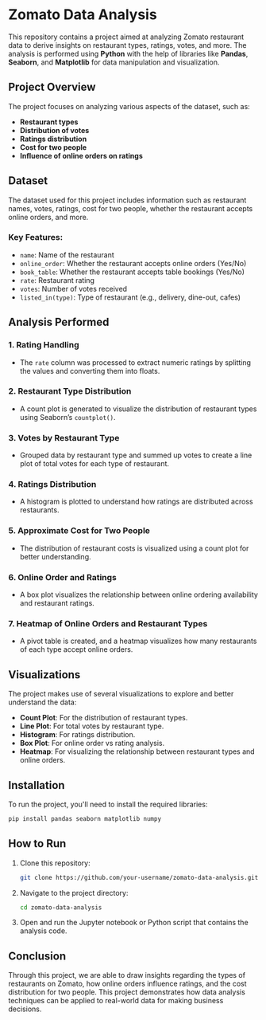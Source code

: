 # Zomato Data Analysis

This repository contains a project aimed at analyzing Zomato restaurant data to derive insights on restaurant types, ratings, votes, and more. The analysis is performed using **Python** with the help of libraries like **Pandas**, **Seaborn**, and **Matplotlib** for data manipulation and visualization.

## Project Overview

The project focuses on analyzing various aspects of the dataset, such as:

- **Restaurant types**
- **Distribution of votes**
- **Ratings distribution**
- **Cost for two people**
- **Influence of online orders on ratings**
  
## Dataset

The dataset used for this project includes information such as restaurant names, votes, ratings, cost for two people, whether the restaurant accepts online orders, and more.

### Key Features:
- `name`: Name of the restaurant
- `online_order`: Whether the restaurant accepts online orders (Yes/No)
- `book_table`: Whether the restaurant accepts table bookings (Yes/No)
- `rate`: Restaurant rating
- `votes`: Number of votes received
- `listed_in(type)`: Type of restaurant (e.g., delivery, dine-out, cafes)

## Analysis Performed

### 1. Rating Handling
- The `rate` column was processed to extract numeric ratings by splitting the values and converting them into floats.

### 2. Restaurant Type Distribution
- A count plot is generated to visualize the distribution of restaurant types using Seaborn’s `countplot()`.

### 3. Votes by Restaurant Type
- Grouped data by restaurant type and summed up votes to create a line plot of total votes for each type of restaurant.

### 4. Ratings Distribution
- A histogram is plotted to understand how ratings are distributed across restaurants.

### 5. Approximate Cost for Two People
- The distribution of restaurant costs is visualized using a count plot for better understanding.

### 6. Online Order and Ratings
- A box plot visualizes the relationship between online ordering availability and restaurant ratings.

### 7. Heatmap of Online Orders and Restaurant Types
- A pivot table is created, and a heatmap visualizes how many restaurants of each type accept online orders.

## Visualizations

The project makes use of several visualizations to explore and better understand the data:

- **Count Plot**: For the distribution of restaurant types.
- **Line Plot**: For total votes by restaurant type.
- **Histogram**: For ratings distribution.
- **Box Plot**: For online order vs rating analysis.
- **Heatmap**: For visualizing the relationship between restaurant types and online orders.

## Installation

To run the project, you'll need to install the required libraries:

```bash
pip install pandas seaborn matplotlib numpy
```

## How to Run

1. Clone this repository:

   ```bash
   git clone https://github.com/your-username/zomato-data-analysis.git
   ```

2. Navigate to the project directory:

   ```bash
   cd zomato-data-analysis
   ```

3. Open and run the Jupyter notebook or Python script that contains the analysis code.

## Conclusion

Through this project, we are able to draw insights regarding the types of restaurants on Zomato, how online orders influence ratings, and the cost distribution for two people. This project demonstrates how data analysis techniques can be applied to real-world data for making business decisions.
